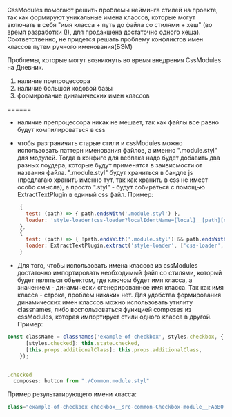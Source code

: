 CssModules помогают решить проблемы нейминга стилей на проекте, так как формируют уникальные имена классов,
которые могут включать в себя "имя класса + путь до файла со стилями + хеш"
(во время разработки (!), для продакшена достаточно одного хеша).
Соответственно, не придется решать проблему конфликтов имен классов путем ручного именования(БЭМ)

Проблемы, которые могут возникнуть во время внедрения CssModules на Дневник.

1. наличие препроцессора
2. наличие большой кодовой базы
3. формирование динамических имен классов


======

- наличие препроцессора никак не мешает, так как файлы все равно будут компилироваться в css

- чтобы разграничить старые стили и cssModules можно использовать паттерн именования файлов, а именно ".module.styl" для модулей.
Тогда в конфиге для вебпака надо будет добавить два разных лоудера, которые будут применятся в заивисмости от названия файла.
".module.styl" будут храниться в бандле js (предлагаю хранить именно тут, так как хранить в css не имеет особо смысла), а просто ".styl" - будут собираться c помощью ExtractTextPlugin в единый css файл.
Пример: 
```js
    {
      test: (path) => { path.endsWith('.module.styl') },
      loader: 'style-loader!css-loader?localIdentName=[local]__[path][name]__[hash:base64:5]&modules&importLoaders=2&sourceMap!postcss-loader!stylus-loader',
    },
    {
      test: (path) => { !path.endsWith('.module.styl') && path.endsWith('.styl') },
      loader: ExtractTextPlugin.extract('style-loader', ['css-loader', 'stylus-loader']),
    }
```

- Для того, чтобы использовать имена классов из cssModules достаточно импортировать необходимый файл со стилями,
который будет являться объектом, где ключом будет имя класса, а значением - динамически сгенерированное имя класса.
Так как имя класса - строка, проблем никаких нет.
Для удобства формирования динамических имен классов можно использовать утилиту classnames, либо воспользоваться
функцией composes из cssModules, которая импортирует стили одного класса в другой. Пример:

```js
const className = classnames('example-of-checkbox', styles.checkbox, {
      [styles.checked]: this.state.checked,
      [this.props.additionalClass]: this.props.additionalClass,
    });


.checked
  composes: button from "./Common.module.styl"
```


Пример результатирующего имени класса: 
```js
class="example-of-checkbox checkbox__src-common-Checkbox-module__FAoB0 additionalClass__src-common-Checkbox-module__3abSx"
```

